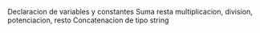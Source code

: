 Declaracion de variables y constantes
Suma resta multiplicacion, division, potenciacion, resto
Concatenacion de tipo string